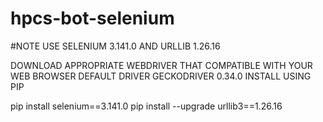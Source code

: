 # hpcs-bot-selenium
#NOTE USE SELENIUM 3.141.0 AND URLLIB 1.26.16

DOWNLOAD APPROPRIATE WEBDRIVER THAT COMPATIBLE WITH YOUR WEB BROWSER
DEFAULT DRIVER GECKODRIVER 0.34.0
INSTALL USING PIP

pip install selenium==3.141.0 
pip install --upgrade urllib3==1.26.16


